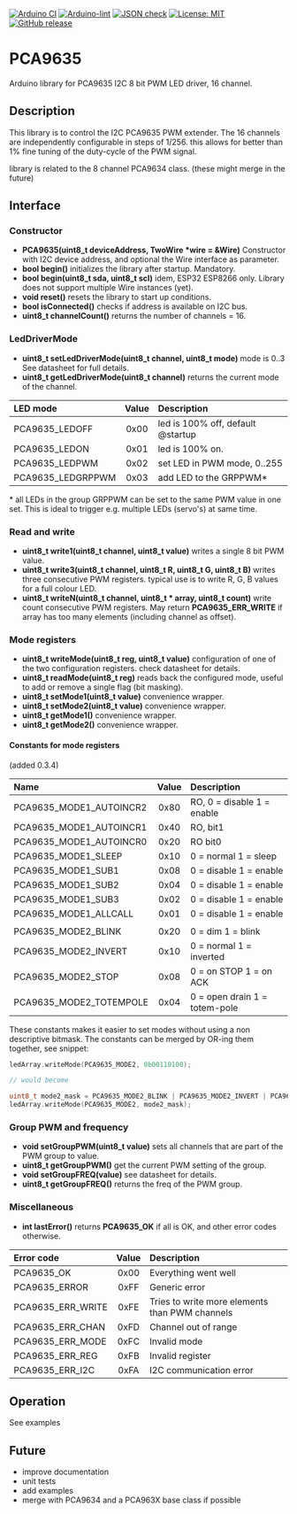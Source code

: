 
[![Arduino CI](https://github.com/RobTillaart/PCA9635/workflows/Arduino%20CI/badge.svg)](https://github.com/marketplace/actions/arduino_ci)
[![Arduino-lint](https://github.com/RobTillaart/PCA9635/actions/workflows/arduino-lint.yml/badge.svg)](https://github.com/RobTillaart/PCA9635/actions/workflows/arduino-lint.yml)
[![JSON check](https://github.com/RobTillaart/PCA9635/actions/workflows/jsoncheck.yml/badge.svg)](https://github.com/RobTillaart/PCA9635/actions/workflows/jsoncheck.yml)
[![License: MIT](https://img.shields.io/badge/license-MIT-green.svg)](https://github.com/RobTillaart/PCA9635/blob/master/LICENSE)
[![GitHub release](https://img.shields.io/github/release/RobTillaart/PCA9635.svg?maxAge=3600)](https://github.com/RobTillaart/PCA9635/releases)


# PCA9635

Arduino library for PCA9635 I2C 8 bit PWM LED driver, 16 channel.


## Description

This library is to control the I2C PCA9635 PWM extender.
The 16 channels are independently configurable in steps of 1/256.
this allows for better than 1% fine tuning of the duty-cycle
of the PWM signal. 

library is related to the 8 channel PCA9634 class.
(these might merge in the future)


## Interface


### Constructor

- **PCA9635(uint8_t deviceAddress, TwoWire \*wire = &Wire)** Constructor with I2C device address, 
and optional the Wire interface as parameter.
- **bool begin()** initializes the library after startup. Mandatory.
- **bool begin(uint8_t sda, uint8_t scl)** idem, ESP32 ESP8266 only. Library does not support 
multiple Wire instances (yet).
- **void reset()** resets the library to start up conditions.
- **bool isConnected()** checks if address is available on I2C bus.
- **uint8_t channelCount()** returns the number of channels = 16.


### LedDriverMode

- **uint8_t setLedDriverMode(uint8_t channel, uint8_t mode)** mode is 0..3 See datasheet for full details.
- **uint8_t getLedDriverMode(uint8_t channel)** returns the current mode of the channel.

| LED mode           | Value | Description                       |
|:-------------------|:-----:|:----------------------------------|
| PCA9635_LEDOFF     | 0x00  | led is 100% off, default @startup |
| PCA9635_LEDON      | 0x01  | led is 100% on.                   |
| PCA9635_LEDPWM     | 0x02  | set LED in PWM mode, 0..255       |
| PCA9635_LEDGRPPWM  | 0x03  | add LED to the GRPPWM*            |

\* all LEDs in the group GRPPWM can be set to the same PWM value in one set.
This is ideal to trigger e.g. multiple LEDs (servo's) at same time.


### Read and write

- **uint8_t write1(uint8_t channel, uint8_t value)** writes a single 8 bit PWM value.
- **uint8_t write3(uint8_t channel, uint8_t R, uint8_t G, uint8_t B)** writes three consecutive PWM registers.
typical use is to write R, G, B values for a full colour LED.
- **uint8_t writeN(uint8_t channel, uint8_t \* array, uint8_t count)** write count consecutive PWM registers. 
May return **PCA9635_ERR_WRITE** if array has too many elements 
(including channel as offset).


### Mode registers

- **uint8_t writeMode(uint8_t reg, uint8_t value)** configuration of one of the two configuration registers.
check datasheet for details.
- **uint8_t readMode(uint8_t reg)** reads back the configured mode, 
useful to add or remove a single flag (bit masking).
- **uint8_t  setMode1(uint8_t value)** convenience wrapper.
- **uint8_t  setMode2(uint8_t value)** convenience wrapper.
- **uint8_t  getMode1()** convenience wrapper.
- **uint8_t  getMode2()** convenience wrapper.


#### Constants for mode registers

(added 0.3.4)

| Name                    | Value | Description                     |
|:------------------------|:-----:|:--------------------------------|
| PCA9635_MODE1_AUTOINCR2 | 0x80  | RO, 0 = disable  1 = enable     |
| PCA9635_MODE1_AUTOINCR1 | 0x40  | RO, bit1                        |
| PCA9635_MODE1_AUTOINCR0 | 0x20  | RO  bit0                        |
| PCA9635_MODE1_SLEEP     | 0x10  | 0 = normal       1 = sleep      |
| PCA9635_MODE1_SUB1      | 0x08  | 0 = disable      1 = enable     |
| PCA9635_MODE1_SUB2      | 0x04  | 0 = disable      1 = enable     |
| PCA9635_MODE1_SUB3      | 0x02  | 0 = disable      1 = enable     |
| PCA9635_MODE1_ALLCALL   | 0x01  | 0 = disable      1 = enable     |
|                         |       |                                 |
| PCA9635_MODE2_BLINK     | 0x20  | 0 = dim          1 = blink      |
| PCA9635_MODE2_INVERT    | 0x10  | 0 = normal       1 = inverted   |
| PCA9635_MODE2_STOP      | 0x08  | 0 = on STOP      1 = on ACK     |
| PCA9635_MODE2_TOTEMPOLE | 0x04  | 0 = open drain   1 = totem-pole |

These constants makes it easier to set modes without using a non descriptive
bitmask. The constants can be merged by OR-ing them together, see snippet:

```cpp
ledArray.writeMode(PCA9635_MODE2, 0b00110100);

// would become

uint8_t mode2_mask = PCA9635_MODE2_BLINK | PCA9635_MODE2_INVERT | PCA9635_MODE2_TOTEMPOLE;
ledArray.writeMode(PCA9635_MODE2, mode2_mask);
```


### Group PWM and frequency

- **void setGroupPWM(uint8_t value)** sets all channels that are part of the PWM group to value.
- **uint8_t getGroupPWM()** get the current PWM setting of the group.
- **void setGroupFREQ(value)** see datasheet for details. 
- **uint8_t getGroupFREQ()** returns the freq of the PWM group.


### Miscellaneous

- **int lastError()** returns **PCA9635_OK** if all is OK, and other error codes otherwise.

| Error code        | Value | Description         |
|:------------------|:-----:|:--------------------|
| PCA9635_OK        | 0x00  | Everything went well
| PCA9635_ERROR     | 0xFF  | Generic error
| PCA9635_ERR_WRITE | 0xFE  | Tries to write more elements than PWM channels
| PCA9635_ERR_CHAN  | 0xFD  | Channel out of range
| PCA9635_ERR_MODE  | 0xFC  | Invalid mode
| PCA9635_ERR_REG   | 0xFB  | Invalid register
| PCA9635_ERR_I2C   | 0xFA  | I2C communication error


## Operation

See examples


## Future

- improve documentation
- unit tests
- add examples
- merge with PCA9634 and a PCA963X base class if possible

